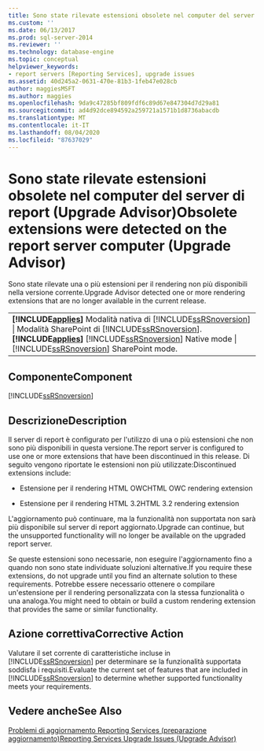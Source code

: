 ```yaml
---
title: Sono state rilevate estensioni obsolete nel computer del server di report (preparazione aggiornamento) | Microsoft Docs
ms.custom: ''
ms.date: 06/13/2017
ms.prod: sql-server-2014
ms.reviewer: ''
ms.technology: database-engine
ms.topic: conceptual
helpviewer_keywords:
- report servers [Reporting Services], upgrade issues
ms.assetid: 40d245a2-0631-470e-81b3-1feb47e028cb
author: maggiesMSFT
ms.author: maggies
ms.openlocfilehash: 9da9c47285bf809fdf6c89d67e847304d7d29a81
ms.sourcegitcommit: ad4d92dce894592a259721a1571b1d8736abacdb
ms.translationtype: MT
ms.contentlocale: it-IT
ms.lasthandoff: 08/04/2020
ms.locfileid: "87637029"
---
```

# <a name="obsolete-extensions-were-detected-on-the-report-server-computer-upgrade-advisor"></a><span data-ttu-id="ac4e0-102">Sono state rilevate estensioni obsolete nel computer del server di report (Upgrade Advisor)</span><span class="sxs-lookup"><span data-stu-id="ac4e0-102">Obsolete extensions were detected on the report server computer (Upgrade Advisor)</span></span>
  <span data-ttu-id="ac4e0-103">Sono state rilevate una o più estensioni per il rendering non più disponibili nella versione corrente.</span><span class="sxs-lookup"><span data-stu-id="ac4e0-103">Upgrade Advisor detected one or more rendering extensions that are no longer available in the current release.</span></span>  
  
||  
|-|  
|<span data-ttu-id="ac4e0-104">**[!INCLUDE[applies](../../includes/applies-md.md)]**  Modalità nativa di [!INCLUDE[ssRSnoversion](../../includes/ssrsnoversion-md.md)] &#124; Modalità SharePoint di [!INCLUDE[ssRSnoversion](../../includes/ssrsnoversion-md.md)].</span><span class="sxs-lookup"><span data-stu-id="ac4e0-104">**[!INCLUDE[applies](../../includes/applies-md.md)]**  [!INCLUDE[ssRSnoversion](../../includes/ssrsnoversion-md.md)] Native mode &#124; [!INCLUDE[ssRSnoversion](../../includes/ssrsnoversion-md.md)] SharePoint mode.</span></span>|  
  
## <a name="component"></a><span data-ttu-id="ac4e0-105">Componente</span><span class="sxs-lookup"><span data-stu-id="ac4e0-105">Component</span></span>  
 [!INCLUDE[ssRSnoversion](../../includes/ssrsnoversion-md.md)]  
  
## <a name="description"></a><span data-ttu-id="ac4e0-106">Descrizione</span><span class="sxs-lookup"><span data-stu-id="ac4e0-106">Description</span></span>  
 <span data-ttu-id="ac4e0-107">Il server di report è configurato per l'utilizzo di una o più estensioni che non sono più disponibili in questa versione.</span><span class="sxs-lookup"><span data-stu-id="ac4e0-107">The report server is configured to use one or more extensions that have been discontinued in this release.</span></span> <span data-ttu-id="ac4e0-108">Di seguito vengono riportate le estensioni non più utilizzate:</span><span class="sxs-lookup"><span data-stu-id="ac4e0-108">Discontinued extensions include:</span></span>  
  
-   <span data-ttu-id="ac4e0-109">Estensione per il rendering HTML OWC</span><span class="sxs-lookup"><span data-stu-id="ac4e0-109">HTML OWC rendering extension</span></span>  
  
-   <span data-ttu-id="ac4e0-110">Estensione per il rendering HTML 3.2</span><span class="sxs-lookup"><span data-stu-id="ac4e0-110">HTML 3.2 rendering extension</span></span>  
  
 <span data-ttu-id="ac4e0-111">L'aggiornamento può continuare, ma la funzionalità non supportata non sarà più disponibile sul server di report aggiornato.</span><span class="sxs-lookup"><span data-stu-id="ac4e0-111">Upgrade can continue, but the unsupported functionality will no longer be available on the upgraded report server.</span></span>  
  
 <span data-ttu-id="ac4e0-112">Se queste estensioni sono necessarie, non eseguire l'aggiornamento fino a quando non sono state individuate soluzioni alternative.</span><span class="sxs-lookup"><span data-stu-id="ac4e0-112">If you require these extensions, do not upgrade until you find an alternate solution to these requirements.</span></span> <span data-ttu-id="ac4e0-113">Potrebbe essere necessario ottenere o compilare un'estensione per il rendering personalizzata con la stessa funzionalità o una analoga.</span><span class="sxs-lookup"><span data-stu-id="ac4e0-113">You might need to obtain or build a custom rendering extension that provides the same or similar functionality.</span></span>  
  
## <a name="corrective-action"></a><span data-ttu-id="ac4e0-114">Azione correttiva</span><span class="sxs-lookup"><span data-stu-id="ac4e0-114">Corrective Action</span></span>  
 <span data-ttu-id="ac4e0-115">Valutare il set corrente di caratteristiche incluse in [!INCLUDE[ssRSnoversion](../../includes/ssrsnoversion-md.md)] per determinare se la funzionalità supportata soddisfa i requisiti.</span><span class="sxs-lookup"><span data-stu-id="ac4e0-115">Evaluate the current set of features that are included in [!INCLUDE[ssRSnoversion](../../includes/ssrsnoversion-md.md)] to determine whether supported functionality meets your requirements.</span></span>  
  
## <a name="see-also"></a><span data-ttu-id="ac4e0-116">Vedere anche</span><span class="sxs-lookup"><span data-stu-id="ac4e0-116">See Also</span></span>  
 [<span data-ttu-id="ac4e0-117">Problemi di aggiornamento Reporting Services &#40;preparazione aggiornamento&#41;</span><span class="sxs-lookup"><span data-stu-id="ac4e0-117">Reporting Services Upgrade Issues &#40;Upgrade Advisor&#41;</span></span>](../../../2014/sql-server/install/reporting-services-upgrade-issues-upgrade-advisor.md)  
  
  
